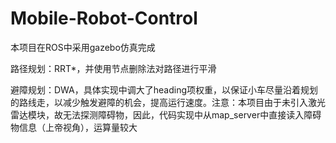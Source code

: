 # Mobile-Robot-Control
本项目在ROS中采用gazebo仿真完成

路径规划：RRT*，并使用节点删除法对路径进行平滑

避障规划：DWA，具体实现中调大了heading项权重，以保证小车尽量沿着规划的路线走，以减少触发避障的机会，提高运行速度。注意：本项目由于未引入激光雷达模块，故无法探测障碍物，因此，代码实现中从map_server中直接读入障碍物信息（上帝视角），运算量较大
